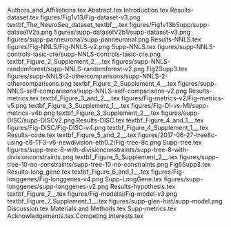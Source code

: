 Authors_and_Affiliations.tex
Abstract.tex
Introduction.tex
Results-dataset.tex
figures/Fig1v13/Fig-dataset-v3.png
textbf_The_NeuroSeq_dataset_textbf__.tex
figures/Fig1v13bSupp/supp-datasetV2a.png
figures/supp-datasetV2b1/supp-dataset-v3.png
figures/supp-panneuronal/supp-panneuronal.png
Results-NNLS.tex
figures/Fig-NNLS/Fig-NNLS-v2.png
Supp-NNLS.tex
figures/supp-NNLS-controls-tasic-cre/supp-NNLS-controls-tasic-cre.png
textbf_Figure_2_Supplement_2__.tex
figures/supp-NNLS-randomforest/supp-NNLS-randomforest-v2.png
Fig2Supp3.tex
figures/supp-NNLS-2-othercomparisons/supp-NNLS-2-othercomparisons.png
textbf_Figure_2_Supplement_4__.tex
figures/supp-NNLS-self-comparisons/supp-NNLS-self-comparisons-v2.png
Results-metrics.tex
textbf_Figure_3_and_2__.tex
figures/Fig-metrics-v2/Fig-metrics-v5.png
textbf_Figure_3_Supplement_1__.tex
figures/Fig-DI-vs-MI/supp-metrics-v4b.png
textbf_Figure_3_Supplement_2__.tex
figures/supp-DISC/supp-DISCv2.png
Results-DISC.tex
textbf_Figure_4_and_1__.tex
figures/Fig-DISC/Fig-DISC-v4.png
textbf_Figure_4_Supplement_1__.tex
Results-code.tex
textbf_Figure_5_and_2__.tex
figures/2017-06-27-tree8c-using-c6-TF3-v6-newdivision-eth0.2/Fig-tree-8c.png
Supp-tree.tex
figures/supp-tree-8-with-divisionconstraints/supp-tree-8-with-divisionconstraints.png
textbf_Figure_5_Supplement_2__.tex
figures/supp-tree-10-no-constraints/supp-tree-10-no-constraints.png
Fig5Supp3.tex
Results-long_gene.tex
textbf_Figure_6_and_1__.tex
figures/Fig-longgenes/Fig-longgenes-v4.png
Supp-LongGene.tex
figures/supp-longgenes/supp-longgenes-v2.png
Results-hypothesis.tex
textbf_Figure_7__.tex
figures/Fig-modelai/Fig-model-v3.png
textbf_Figure_7_Supplement_1__.tex
figures/supp-glen-hist/supp-model.png
Discussion.tex
Materials and Methods.tex
Supp-metrics.tex
Acknowledgements.tex
Competing Interests.tex